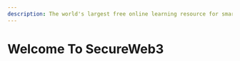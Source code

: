 ```yaml
---
description: The world's largest free online learning resource for smart contract security.
---
```


# Welcome To SecureWeb3

